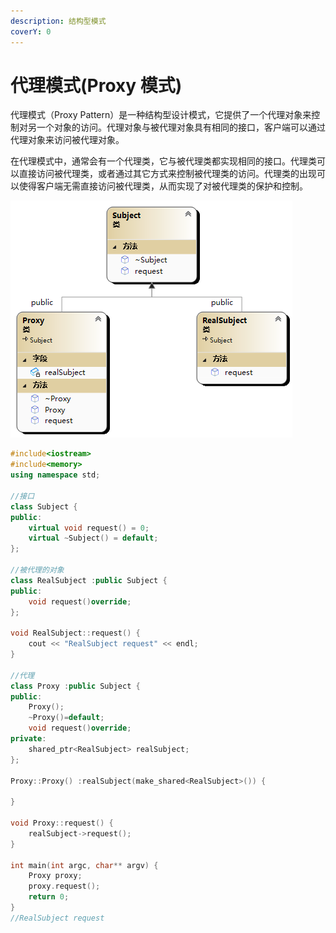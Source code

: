 ```yaml
---
description: 结构型模式
coverY: 0
---
```


# 代理模式(Proxy 模式)

代理模式（Proxy Pattern）是一种结构型设计模式，它提供了一个代理对象来控制对另一个对象的访问。代理对象与被代理对象具有相同的接口，客户端可以通过代理对象来访问被代理对象。

在代理模式中，通常会有一个代理类，它与被代理类都实现相同的接口。代理类可以直接访问被代理类，或者通过其它方式来控制被代理类的访问。代理类的出现可以使得客户端无需直接访问被代理类，从而实现了对被代理类的保护和控制。

![代理模式](../../.gitbook/assets/dailimoshi.png)

```cpp
#include<iostream>
#include<memory>
using namespace std;

//接口
class Subject {
public:
	virtual void request() = 0;
	virtual ~Subject() = default;
};

//被代理的对象
class RealSubject :public Subject {
public:
	void request()override;
};

void RealSubject::request() {
	cout << "RealSubject request" << endl;
}

//代理
class Proxy :public Subject {
public:
	Proxy();
	~Proxy()=default;
	void request()override;
private:
	shared_ptr<RealSubject> realSubject;
};

Proxy::Proxy() :realSubject(make_shared<RealSubject>()) {
	
}

void Proxy::request() {
	realSubject->request();
}

int main(int argc, char** argv) {
	Proxy proxy;
	proxy.request();
	return 0;
}
//RealSubject request
```